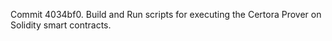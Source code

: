 Commit 4034bf0.                    Build and Run scripts for executing the Certora Prover on Solidity smart contracts.